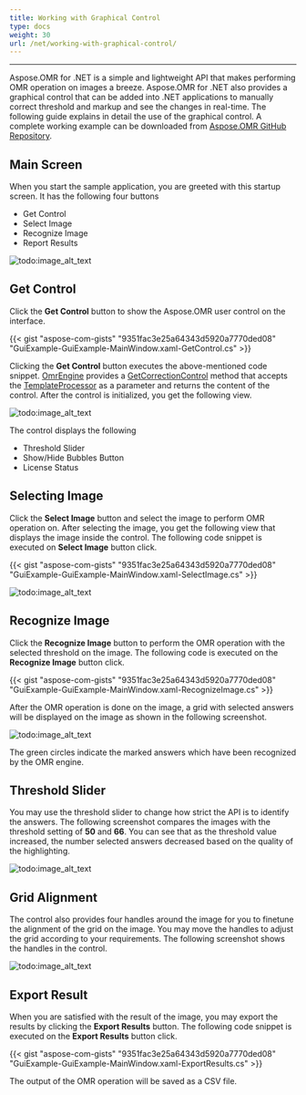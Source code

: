 ```yaml
---
title: Working with Graphical Control
type: docs
weight: 30
url: /net/working-with-graphical-control/
---
```




-----
Aspose.OMR for .NET is a simple and lightweight API that makes performing OMR operation on images a breeze. Aspose.OMR for .NET also provides a graphical control that can be added into .NET applications to manually correct threshold and markup and see the changes in real-time. The following guide explains in detail the use of the graphical control. A complete working example can be downloaded from [Aspose.OMR GitHub Repository](https://github.com/aspose-omr/Aspose.OMR-for-.NET).
## **Main Screen**
When you start the sample application, you are greeted with this startup screen. It has the following four buttons

- Get Control
- Select Image
- Recognize Image
- Report Results

![todo:image_alt_text](working-with-graphical-control_1.jpg)
## **Get Control**
Click the **Get Control** button to show the Aspose.OMR user control on the interface. 



{{< gist "aspose-com-gists" "9351fac3e25a64343d5920a7770ded08" "GuiExample-GuiExample-MainWindow.xaml-GetControl.cs" >}}



Clicking the **Get Control** button executes the above-mentioned code snippet. [OmrEngine](https://apireference.aspose.com/net/omr/aspose.omr.api/omrengine) provides a [GetCorrectionControl](https://apireference.aspose.com/net/omr/aspose.omr.api/omrengine/methods/getcorrectioncontrol) method that accepts the [TemplateProcessor](https://apireference.aspose.com/net/omr/aspose.omr.api/templateprocessor) as a parameter and returns the content of the control. After the control is initialized, you get the following view.

![todo:image_alt_text](working-with-graphical-control_2.jpg)

The control displays the following

- Threshold Slider
- Show/Hide Bubbles Button
- License Status
## **Selecting Image**
Click the **Select Image** button and select the image to perform OMR operation on. After selecting the image, you get the following view that displays the image inside the control. The following code snippet is executed on **Select Image** button click.



{{< gist "aspose-com-gists" "9351fac3e25a64343d5920a7770ded08" "GuiExample-GuiExample-MainWindow.xaml-SelectImage.cs" >}}



![todo:image_alt_text](working-with-graphical-control_3.jpg)
## **Recognize Image**
Click the **Recognize Image** button to perform the OMR operation with the selected threshold on the image. The following code is executed on the **Recognize Image** button click.



{{< gist "aspose-com-gists" "9351fac3e25a64343d5920a7770ded08" "GuiExample-GuiExample-MainWindow.xaml-RecognizeImage.cs" >}}



After the OMR operation is done on the image, a grid with selected answers will be displayed on the image as shown in the following screenshot.

![todo:image_alt_text](working-with-graphical-control_4.jpg)

The green circles indicate the marked answers which have been recognized by the OMR engine.
## **Threshold Slider**
You may use the threshold slider to change how strict the API is to identify the answers. The following screenshot compares the images with the threshold setting of **50** and **66**. You can see that as the threshold value increased, the number selected answers decreased based on the quality of the highlighting.



![todo:image_alt_text](working-with-graphical-control_5.jpg)
## **Grid Alignment**
The control also provides four handles around the image for you to finetune the alignment of the grid on the image. You may move the handles to adjust the grid according to your requirements. The following screenshot shows the handles in the control.



![todo:image_alt_text](working-with-graphical-control_6.jpg)
## **Export Result**
When you are satisfied with the result of the image, you may export the results by clicking the **Export Results** button. The following code snippet is executed on the **Export Results** button click.



{{< gist "aspose-com-gists" "9351fac3e25a64343d5920a7770ded08" "GuiExample-GuiExample-MainWindow.xaml-ExportResults.cs" >}}



The output of the OMR operation will be saved as a CSV file.
